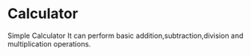 # Calculator
Simple Calculator 
It can perform basic addition,subtraction,division and multiplication operations.

